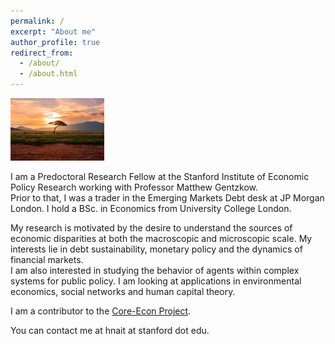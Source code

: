 ```yaml
---
permalink: /
excerpt: "About me"
author_profile: true
redirect_from: 
  - /about/
  - /about.html
---
```

<img src="/images/africa_image.jpg" alt="" width="150"/>

I am a Predoctoral Research Fellow at the Stanford Institute of Economic Policy Research working with Professor Matthew Gentzkow.    <br />
Prior to that, I was a trader in the Emerging Markets Debt desk at JP Morgan London. I hold a BSc. in Economics from University College London.  <br /> 

My research is motivated by the desire to understand the sources of economic disparities at both the macroscopic and microscopic scale. My interests lie in debt sustainability, monetary policy and the dynamics of financial markets.  <br />
I am also interested in studying the behavior of agents within complex systems for public policy. I am looking at applications in environmental economics, social networks and human capital theory.  <br />


I am a contributor to the [Core-Econ Project](https://www.core-econ.org/).   <br />


You can contact me at hnait at stanford dot edu. 
